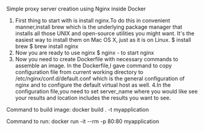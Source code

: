 Simple proxy server creation using Nginx inside Docker
 1. First thing to start with is install nginx.To do this in convenient manner,install brew which is the underlying package manager that installs all those UNIX and open-source utilities you might want. It's the easiest way to install them on Mac OS X, just as it is on Linux. 
 $ install brew
 $ brew install nginx
2. Now you are ready to use nginx
  $ nginx - to start nginx
3. Now you need to create Dockerfile with necessary commands to assemble an image. In the Dockerfile,I gave command to copy configuration file from current working directory to /etc/nginx/conf.d/default.conf which is the general configuration of nginx and to configure the default virtual host as well.
4.In the configuration file,you need to set server_name where you would like see your results and location includes the results you want to see.

Command to build image:  docker build . -t myapplication

Command to run: docker run -it --rm -p 80:80 myapplication
  
